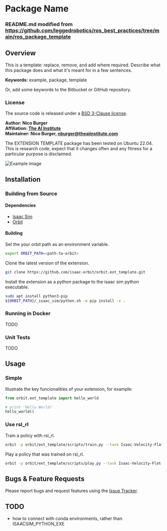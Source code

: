 # Package Name

### README.md modified from https://github.com/leggedrobotics/ros_best_practices/tree/main/ros_package_template

## Overview

This is a template: replace, remove, and add where required. Describe what this package does and what it's meant for in a few sentences.

**Keywords:** example, package, template

Or, add some keywords to the Bitbucket or GitHub repository.

### License

The source code is released under a [BSD 3-Clause license](ros_package_template/LICENSE).

**Author: Nico Burger<br />
Affiliation: [The AI Institute](https://theaiinstitute.com/)<br />
Maintainer: Nico Burger, nburger@theaiinstitute.com**

The EXTENSION TEMPLATE package has been tested on Ubuntu 22.04.
This is research code, expect that it changes often and any fitness for a particular purpose is disclaimed.


![Example image](docs/ai-flowers.png)


## Installation

### Building from Source

#### Dependencies

- [Isaac Sim](https://docs.omniverse.nvidia.com/isaacsim/latest/installation/install_workstation.html)
- [Orbit](https://isaac-orbit.github.io/orbit/source/setup/installation.html)

#### Building

Set the your orbit path as an environment variable.

```bash
export ORBIT_PATH=<path-to-orbit>
```

Clone the latest version of the extension.

```bash
git clone https://github.com/isaac-orbit/orbit.ext_template.git
```

Install the extension as a python package to the isaac sim python executable.

```bash
sudo apt install python3-pip
${ORBIT_PATH}/_isaac_sim/python.sh -m pip install -e .
```

### Running in Docker

TODO

### Unit Tests

TODO

## Usage

### Simple

Illustrate the key funcionalities of your extension, for example:

```python
from orbit.ext_template import hello_world

# print 'Hello World!'
hello_world()
```

### Use rsl_rl

Train a policy with rsl_rl.

```bash
orbit -p orbit/ext_template/scripts/train.py --task Isaac-Velocity-Flat-Anymal-D-v0 --headless
```

Play a policy that was trained on rsl_rl.

```bash
orbit -p orbit/ext_template/scripts/play.py --task Isaac-Velocity-Flat-Anymal-D-v0 --num_envs 16 --checkpoint <model.pt>
```

## Bugs & Feature Requests

Please report bugs and request features using the [Issue Tracker](https://github.com/ethz-asl/ros_best_practices/issues).


[ROS]: http://www.ros.org
[rviz]: http://wiki.ros.org/rviz
[Eigen]: http://eigen.tuxfamily.org
[std_srvs/Trigger]: http://docs.ros.org/api/std_srvs/html/srv/Trigger.html
[sensor_msgs/Temperature]: http://docs.ros.org/api/sensor_msgs/html/msg/Temperature.html

## TODO

- how to connect with conda environments, rather than ISAACSIM_PYTHON_EXE
